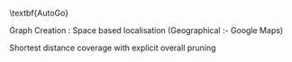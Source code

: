 \textbf{AutoGo}

Graph Creation : Space based localisation (Geographical :- Google Maps)

Shortest distance coverage with explicit overall pruning

